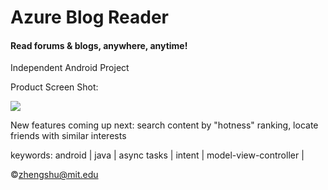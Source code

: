 Azure Blog Reader
==========

<h4>Read forums & blogs, anywhere, anytime!</h4>

Independent Android Project

Product Screen Shot: <div><img src="http://farm9.staticflickr.com/8122/8658408194_c9c526f2c7_m.jpg"></div>

New features coming up next: search content by "hotness" ranking, locate friends with similar interests

keywords: android | java | async tasks | intent | model-view-controller |

&copy;zhengshu@mit.edu

